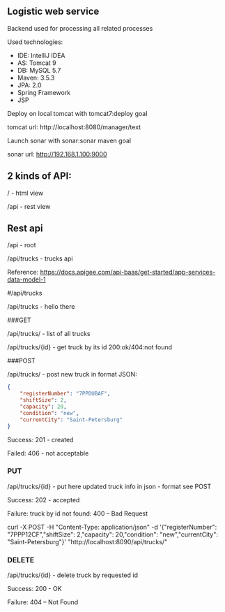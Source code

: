 ## Logistic web service

Backend used for processing all related processes

Used technologies:

- IDE: IntelliJ IDEA
- AS: Tomcat 9
- DB: MySQL 5.7
- Maven: 3.5.3
- JPA: 2.0
- Spring Framework
- JSP

Deploy on local tomcat with tomcat7:deploy goal

tomcat url: http://localhost:8080/manager/text

Launch sonar with sonar:sonar maven goal

sonar url: http://192.168.1.100:9000

## 2 kinds of API:

<server>/ - html view

<server>/api - rest view







## Rest api

<server>/api - root

<server>/api/trucks - trucks api



Reference: https://docs.apigee.com/api-baas/get-started/app-services-data-model-1



#/api/trucks

<server>/api/trucks - hello there

###GET

<server>/api/trucks/ - list of all trucks

<server>/api/trucks/{id} - get truck by its id 200:ok/404:not found

###POST 

<server>/api/trucks/ - post new truck in format JSON:

```json
{
    "registerNumber": "7PPDUBAF",
 	"shiftSize": 2,
 	"capacity": 20,
 	"condition": "new",
 	"currentCity": "Saint-Petersburg"
}
```

Success: 201 - created

Failed: 406 - not acceptable



### PUT

<server>/api/trucks/{id} - put here updated truck info in json - format see POST

Success: 202 - accepted

Failure: truck by id not found: 400 – Bad Request

curl -X POST -H "Content-Type: application/json" -d '{"registerNumber": "7PPP12CF","shiftSize": 2,"capacity": 20,"condition": "new","currentCity": "Saint-Petersburg"}' "http://localhost:8090/api/trucks/" 



### DELETE

<server>/api/trucks/{id} - delete truck by requested id

Success: 200 - OK

Failure: 404 – Not Found



